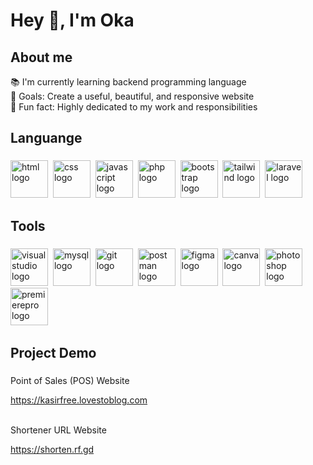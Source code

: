 <h1 align="left">Hey 👋, I'm Oka</h1>

###


<h2 align="left">About me</h2>
<p align="left">📚 I'm currently learning backend programming language<br>🎯 Goals: Create a useful, beautiful, and responsive website<br>🎲 Fun fact: Highly dedicated to my work and responsibilities</p>

###

<h2 align="left">Languange</h2>

###

<div align="left">
  <img src="https://cdn.jsdelivr.net/npm/devicon@2.16.0/icons/html5/html5-plain-wordmark.svg" height="60" alt="html logo"  />
  <img width="auto" />
  <img src="https://cdn.jsdelivr.net/npm/devicon@2.16.0/icons/css3/css3-plain-wordmark.svg" height="60" alt="css logo"  />
  <img width="auto" />
  <img src="https://cdn.jsdelivr.net/npm/devicon@2.16.0/icons/javascript/javascript-original.svg" height="60" alt="javascript logo"  />
  <img width="auto" />
  <img src="https://cdn.jsdelivr.net/npm/devicon@2.16.0/icons/php/php-original.svg" height="60" alt="php logo"  />
  <img width="auto" />
  <img src="https://cdn.jsdelivr.net/npm/devicon@2.16.0/icons/bootstrap/bootstrap-original-wordmark.svg" height="60" alt="bootstrap logo"  />
  <img width="auto" />
  <img src="https://cdn.jsdelivr.net/npm/devicon@2.16.0/icons/tailwindcss/tailwindcss-original.svg" height="60" alt="tailwind logo"  />
  <img width="auto" />
  <img src="https://cdn.jsdelivr.net/npm/devicon@2.16.0/icons/laravel/laravel-original-wordmark.svg" height="60" alt="laravel logo"  />
  <img width="auto" />
</div>

###

<h2 align="left">Tools</h2>

###

<div align="left">
  <img src="https://cdn.jsdelivr.net/npm/devicon@2.16.0/icons/visualstudio/visualstudio-original.svg" height="60" alt="visual studio logo"  />
  <img width="auto" />
  <img src="https://cdn.jsdelivr.net/npm/devicon@2.16.0/icons/mysql/mysql-original-wordmark.svg" height="60" alt="mysql logo"  />
  <img width="auto" />
  <img src="https://cdn.jsdelivr.net/npm/devicon@2.16.0/icons/git/git-original.svg" height="60" alt="git logo"  />
  <img width="auto" />
  <img src="https://cdn.jsdelivr.net/npm/devicon@2.16.0/icons/postman/postman-original.svg" height="60" alt="postman logo"  />
  <img width="auto" />
  <img src="https://cdn.jsdelivr.net/npm/devicon@2.16.0/icons/figma/figma-original.svg" height="60" alt="figma logo"  />
  <img width="auto" />
  <img src="https://cdn.jsdelivr.net/npm/devicon@2.16.0/icons/canva/canva-original.svg" height="60" alt="canva logo"  />
  <img width="auto" />
  <img src="https://cdn.jsdelivr.net/npm/devicon@2.16.0/icons/photoshop/photoshop-original.svg" height="60" alt="photoshop logo"  />
  <img width="auto" />
  <img src="https://cdn.jsdelivr.net/npm/devicon@2.16.0/icons/premierepro/premierepro-original.svg" height="60" alt="premierepro logo"  />
  <img width="auto" />
</div>

### 

<h2 align="left">Project Demo</h2>

###

<div align="left">
  <p>Point of Sales (POS) Website</p>
  <a href="https://kasirfree.lovestoblog.com" target="_blank">https://kasirfree.lovestoblog.com</a>
  <br><br>
  <p>Shortener URL Website</p>
  <a href="https://shorten.rf.gd" target="_blank">https://shorten.rf.gd</a>
</div>

###


<!--
**oka123/oka123** is a ✨ _special_ ✨ repository because its `README.md` (this file) appears on your GitHub profile.

Here are some ideas to get you started:

- 🔭 I’m currently working on ...
- 🌱 I’m currently learning ...
- 👯 I’m looking to collaborate on ...
- 🤔 I’m looking for help with ...
- 💬 Ask me about ...
- 📫 How to reach me: ...
- 😄 Pronouns: ...
- ⚡ Fun fact: ...
-->
